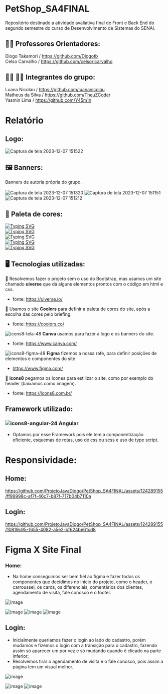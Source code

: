 # PetShop_SA4FINAL
Repositório destinado a atividade avaliativa final de Front e Back End do segundo semestre do curso de Desenvolvimento de Sistemas do SENAI.
<br>
## 👨‍🏫 Professores Orientadores:
Diogo Takamori / https://github.com/Diogotb <br>
Celso Carvalho / https://github.com/celsoricarvalho

## 🧑‍💻 👩‍💻 Integrantes do grupo:
Luana Nicolau / https://github.com/luananicolau <br>
Matheus da Silva / https://github.com/TheuZCoder <br>
Yasmin Lima / https://github.com/Y45m1n

# Relatório

## Logo:

![Captura de tela 2023-12-07 151522](https://github.com/ProjetoJavaDiogo/PetShop_SA4FINAL/assets/124289155/19c96859-668e-4d53-92d3-c602f57614d1)

## 🖼️ Banners: 
Banners de autoria própria do grupo.
<br>
<br>
![Captura de tela 2023-12-07 151320](https://github.com/ProjetoJavaDiogo/PetShop_SA4FINAL/assets/124289155/876301c9-e84d-4f2a-9a48-b22c7d5ca21a)
![Captura de tela 2023-12-07 151151](https://github.com/ProjetoJavaDiogo/PetShop_SA4FINAL/assets/124289155/c47e8fc4-577e-498f-91a9-7f1b8ce87207)
![Captura de tela 2023-12-07 151212](https://github.com/ProjetoJavaDiogo/PetShop_SA4FINAL/assets/124289155/9009225b-e4b1-43a2-9df5-064dc8458313)

## 🌈 Paleta de cores:
[![Typing SVG](https://readme-typing-svg.demolab.com?font=Fira+Code&duration=1&color=E7DFDA&repeat=false&random=false&width=435&lines=FUNDO%3A+%23E7DFDA)](https://git.io/typing-svg) <br>
[![Typing SVG](https://readme-typing-svg.demolab.com?font=Fira+Code&duration=1&color=+%2383BD4C&repeat=false&random=false&width=435&lines=VERDE%3A+%2383BD4C)](https://git.io/typing-svg) <br>
[![Typing SVG](https://readme-typing-svg.demolab.com?font=Fira+Code&duration=1&color=E88F4A&repeat=false&random=false&width=435&lines=LARANJA%3A+%23E88F4A)](https://git.io/typing-svg) <br>
[![Typing SVG](https://readme-typing-svg.demolab.com?font=Fira+Code&duration=1&color=E2B6C5&repeat=false&random=false&width=435&lines=ROSA%3A+%23E2B6C5)](https://git.io/typing-svg) <br>
[![Typing SVG](https://readme-typing-svg.demolab.com?font=Fira+Code&duration=1&color=9A6AB4&repeat=false&random=false&width=435&lines=LILAS%3A+%239A6AB4)](https://git.io/typing-svg) <br>

## 🖥️ Tecnologias utilizadas:

🌟 Resolvemos fazer o projeto sem o uso do Bootstrap, mas usamos um site chamado **uiverse** que dá alguns elementos prontos com o código em html e css. <br>
- fonte: https://uiverse.io/ <br>

🌟 Usamos o site **Coolors** para definir a paleta de cores do site, após a escolha das cores pelo briefing. <br>
- fonte: https://coolors.co/ <br>

 ![icons8-tela-48](https://github.com/ProjetoJavaDiogo/PetShop_SA4FINAL/assets/124289155/443ac8a6-c08d-492f-836c-7a9bc53a2ab2) **Canva** usamos para fazer a logo e os banners do site. <br>
- fonte: https://www.canva.com/ <br>

 ![icons8-figma-48](https://github.com/ProjetoJavaDiogo/PetShop_SA4FINAL/assets/124289155/1d9485a5-f9dc-448e-9504-86b47d0a492b) **Figma** fizemos a nossa rafe, para definir posições de elementos e componentes do site <br>
- https://www.figma.com/ <br>


🌟 **icons8** pegamos os icones para estilizar o site, como por exemplo do header (baixamos como imagem). <br> 
- fonte: https://icons8.com.br/ <br>

## Framework utilizado:
### ![icons8-angular-24](https://github.com/ProjetoJavaDiogo/PetShop_SA4FINAL/assets/124289155/5c20dee2-8bf7-4e5a-bec8-6e6220c85906)  Angular

- Optamos por esse Framework pois ele tem a componentização eficiente, esquemas de rotas, uso de css ou scss e uso de type script.

# Responsividade:
## Home:
https://github.com/ProjetoJavaDiogo/PetShop_SA4FINAL/assets/124289155/ff99998c-af7f-46c7-b87f-717b04b7110a 

## Login:

https://github.com/ProjetoJavaDiogo/PetShop_SA4FINAL/assets/124289155/10819c95-1655-4082-a5e2-bf624be61cd8


# Figma X Site Final

### Home:

- Na home conseguimos ser bem fiel ao figma e fazer todos os componentes que decidimos no inicio do projeto, como o header, o carroussel, os cards, os diferenciais, comentários dos clientes, agendamento de visita, fale conosco e o footer.

  
![image](https://github.com/ProjetoJavaDiogo/PetShop_SA4FINAL/assets/124289155/920d7e8d-f827-4a78-a996-97ee6ecbb816)

![image](https://github.com/ProjetoJavaDiogo/PetShop_SA4FINAL/assets/124289155/f69a51e5-bdd8-4b5d-93c3-369ecdd9bd0d)
![image](https://github.com/ProjetoJavaDiogo/PetShop_SA4FINAL/assets/124289155/a7aee56b-e960-4c90-b929-2215e4357e5b)    ![image](https://github.com/ProjetoJavaDiogo/PetShop_SA4FINAL/assets/124289155/de80a575-9c90-4e49-87d5-00656a795131)

## Login:

- Inicialmente queriamos fazer o login ao lado do cadastro, porém mudamos e fizemos o login com a transição para o cadastro, fazendo assim só aparecer um por vez e só mudando quando é clicado na parte inferior;
- Resolvemos tirar o agendamento de visita e o fale conosco, pois assim a página tem um visual melhor.

  
![image](https://github.com/ProjetoJavaDiogo/PetShop_SA4FINAL/assets/124289155/e06bc46e-dd9d-45d2-888d-a876e1e01797)

![image](https://github.com/ProjetoJavaDiogo/PetShop_SA4FINAL/assets/124289155/7633aeae-2853-4617-9139-bc4e8de5d478)
![image](https://github.com/ProjetoJavaDiogo/PetShop_SA4FINAL/assets/124289155/3ee8b599-4c30-4baa-8618-78cf1d0c0899)













